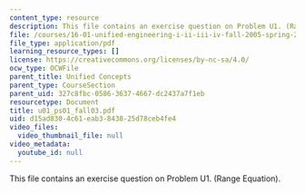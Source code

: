 ```yaml
---
content_type: resource
description: This file contains an exercise question on Problem U1. (Range Equation).
file: /courses/16-01-unified-engineering-i-ii-iii-iv-fall-2005-spring-2006/d15ad8304c61eab3843825d78ceb4fe4_u01_ps01_fall03.pdf
file_type: application/pdf
learning_resource_types: []
license: https://creativecommons.org/licenses/by-nc-sa/4.0/
ocw_type: OCWFile
parent_title: Unified Concepts
parent_type: CourseSection
parent_uid: 327c8fbc-0586-3637-4667-dc2437a7f1eb
resourcetype: Document
title: u01_ps01_fall03.pdf
uid: d15ad830-4c61-eab3-8438-25d78ceb4fe4
video_files:
  video_thumbnail_file: null
video_metadata:
  youtube_id: null
---
```

This file contains an exercise question on Problem U1. (Range Equation).
